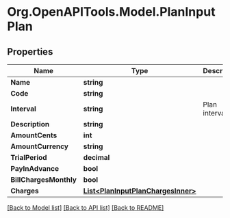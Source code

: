 
# Org.OpenAPITools.Model.PlanInputPlan

## Properties

Name | Type | Description | Notes
------------ | ------------- | ------------- | -------------
**Name** | **string** |  | [optional] 
**Code** | **string** |  | [optional] 
**Interval** | **string** | Plan interval | [optional] 
**Description** | **string** |  | [optional] 
**AmountCents** | **int** |  | [optional] 
**AmountCurrency** | **string** |  | [optional] 
**TrialPeriod** | **decimal** |  | [optional] 
**PayInAdvance** | **bool** |  | [optional] 
**BillChargesMonthly** | **bool** |  | [optional] 
**Charges** | [**List&lt;PlanInputPlanChargesInner&gt;**](PlanInputPlanChargesInner.md) |  | [optional] 

[[Back to Model list]](../README.md#documentation-for-models)
[[Back to API list]](../README.md#documentation-for-api-endpoints)
[[Back to README]](../README.md)

